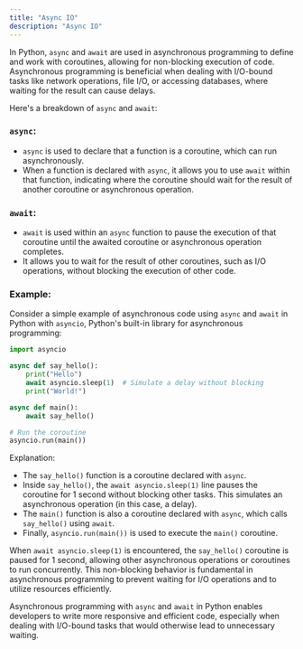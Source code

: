 ```yaml
---
title: "Async IO"
description: "Async IO"
---
```


In Python, `async` and `await` are used in asynchronous programming to define and work with coroutines, allowing for non-blocking execution of code. Asynchronous programming is beneficial when dealing with I/O-bound tasks like network operations, file I/O, or accessing databases, where waiting for the result can cause delays.

Here's a breakdown of `async` and `await`:

### `async`:
- `async` is used to declare that a function is a coroutine, which can run asynchronously.
- When a function is declared with `async`, it allows you to use `await` within that function, indicating where the coroutine should wait for the result of another coroutine or asynchronous operation.

### `await`:
- `await` is used within an `async` function to pause the execution of that coroutine until the awaited coroutine or asynchronous operation completes.
- It allows you to wait for the result of other coroutines, such as I/O operations, without blocking the execution of other code.

### Example:

Consider a simple example of asynchronous code using `async` and `await` in Python with `asyncio`, Python's built-in library for asynchronous programming:

```python
import asyncio

async def say_hello():
    print("Hello")
    await asyncio.sleep(1)  # Simulate a delay without blocking
    print("World!")

async def main():
    await say_hello()

# Run the coroutine
asyncio.run(main())
```

Explanation:
- The `say_hello()` function is a coroutine declared with `async`.
- Inside `say_hello()`, the `await asyncio.sleep(1)` line pauses the coroutine for 1 second without blocking other tasks. This simulates an asynchronous operation (in this case, a delay).
- The `main()` function is also a coroutine declared with `async`, which calls `say_hello()` using `await`.
- Finally, `asyncio.run(main())` is used to execute the `main()` coroutine.

When `await asyncio.sleep(1)` is encountered, the `say_hello()` coroutine is paused for 1 second, allowing other asynchronous operations or coroutines to run concurrently. This non-blocking behavior is fundamental in asynchronous programming to prevent waiting for I/O operations and to utilize resources efficiently.

Asynchronous programming with `async` and `await` in Python enables developers to write more responsive and efficient code, especially when dealing with I/O-bound tasks that would otherwise lead to unnecessary waiting.